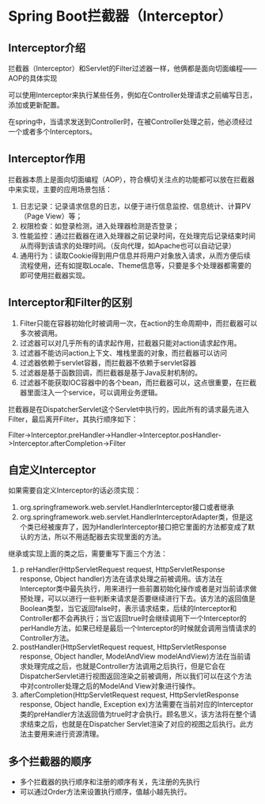 # Spring Boot拦截器（Interceptor）

## Interceptor介绍

拦截器（Interceptor）和Servlet的Filter过滤器一样，他俩都是面向切面编程——AOP的具体实现

可以使用Interceptor来执行某些任务，例如在Controller处理请求之前编写日志，添加或更新配置。

在spring中，当请求发送到Controller时，在被Controller处理之前，他必须经过一个或者多个Interceptors。

## Interceptor作用

拦截器本质上是面向切面编程（AOP），符合横切关注点的功能都可以放在拦截器中来实现，主要的应用场景包括：

1. 日志记录：记录请求信息的日志，以便于进行信息监控、信息统计、计算PV（Page View）等；
2. 权限检查：如登录检测，进入处理器检测是否登录；
3. 性能监控：通过拦截器在进入处理器之前记录时间，在处理完后记录结束时间从而得到该请求的处理时间。（反向代理，如Apache也可以自动记录）
4. 通用行为：读取Cookie得到用户信息并将用户对象放入请求，从而方便后续流程使用，还有如提取Locale、Theme信息等，只要是多个处理器都需要的即可使用拦截器实现。

## Interceptor和Filter的区别

1. Filter只能在容器初始化时被调用一次，在action的生命周期中，而拦截器可以多次被调用。
2. 过滤器可以对几乎所有的请求起作用，拦截器只能对action请求起作用。
3. 过滤器不能访问action上下文、堆栈里面的对象，而拦截器可以访问
4. 过滤器依赖于servlet容器，而拦截器不依赖于servlet容器
5. 过滤器是基于函数回调，而拦截器是基于Java反射机制的。
6. 过滤器不能获取IOC容器中的各个bean，而拦截器可以，这点很重要，在拦截器里面注入一个service，可以调用业务逻辑。

拦截器是在DispatcherServlet这个Servlet中执行的，因此所有的请求最先进入Filter，最后离开Filter，其执行顺序如下：

Filter->Interceptor.preHandler->Handler->Interceptor.posHandler->Interceptor.afterCompletion->Filter

## 自定义Interceptor

如果需要自定义Interceptor的话必须实现：

1. org.springframework.web.servlet.HandlerInterceptor接口或者继承
2. org.springframework.web.servlet.HandlerInterceptorAdapter类，但是这个类已经被废弃了，因为HandlerInterceptor接口把它里面的方法都变成了默认的方法，所以不用适配器去实现里面的方法。

继承或实现上面的类之后，需要重写下面三个方法：

1. p reHandler(HttpServletRequest request, HttpServletResponse response, Object handler)方法在请求处理之前被调用。该方法在Interceptor类中最先执行，用来进行一些前置初始化操作或者是对当前请求做预处理，可以以进行一些判断来请求是否要继续进行下去。该方法的返回值是Boolean类型，当它返回false时，表示请求结束，后续的Interceptor和Controller都不会再执行；当它返回true时会继续调用下一个Interceptor的perHandle方法，如果已经是最后一个Interceptor的时候就会调用当情请求的Controller方法。
2. postHandler(HttpServletRequest request, HttpServletResponse response, Object handler, ModelAndView modelAndView)方法在当前请求处理完成之后，也就是Controller方法调用之后执行，但是它会在DispatcherServlet进行视图返回渲染之前被调用，所以我们可以在这个方法中对controller处理之后的ModelAnd View对象进行操作。
3. afterCompletion(HttpServletRequest request, HttpServletResponse response, Object handle, Exception ex)方法需要在当前对应的Interceptor类的preHandler方法返回值为true时才会执行。顾名思义，该方法将在整个请求结束之后，也就是在Dispatcher Servlet渲染了对应的视图之后执行。此方法主要用来进行资源清理。

## 多个拦截器的顺序

* 多个拦截器的执行顺序和注册的顺序有关，先注册的先执行
* 可以通过Order方法来设置执行顺序，值越小越先执行。